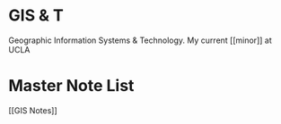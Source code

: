# GIS & T

Geographic Information Systems & Technology. My current [[minor]] at UCLA


# Master Note List
[[GIS Notes]]
